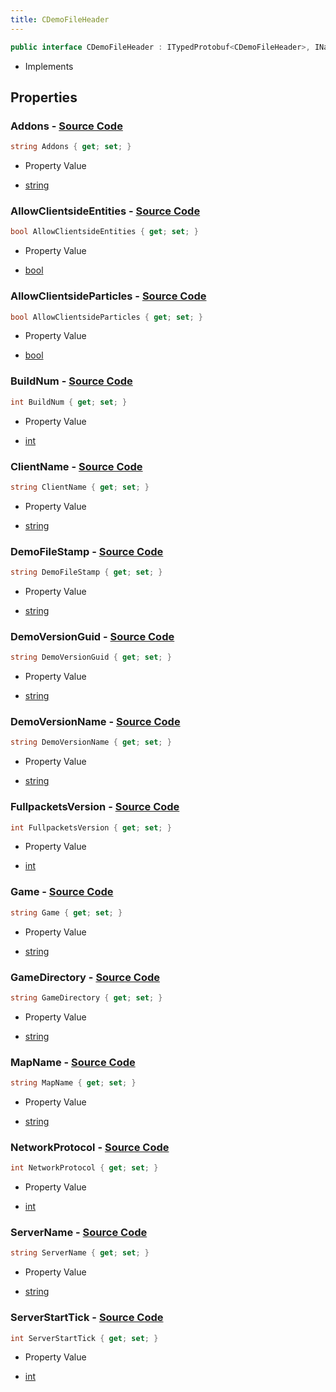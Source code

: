 ```yaml
---
title: CDemoFileHeader
---
```


```csharp
public interface CDemoFileHeader : ITypedProtobuf<CDemoFileHeader>, INativeHandle
```

- Implements

## Properties

### **Addons** - [Source Code](https://github.com/swiftly-solution/swiftlys2/blob/main/managed/src/SwiftlyS2.Generated/Protobufs/Interfaces/CDemoFileHeader.cs#L40)

```csharp
string Addons { get; set; }
```

- Property Value

- [string](https://learn.microsoft.com/dotnet/api/system.string)

### **AllowClientsideEntities** - [Source Code](https://github.com/swiftly-solution/swiftlys2/blob/main/managed/src/SwiftlyS2.Generated/Protobufs/Interfaces/CDemoFileHeader.cs#L34)

```csharp
bool AllowClientsideEntities { get; set; }
```

- Property Value

- [bool](https://learn.microsoft.com/dotnet/api/system.boolean)

### **AllowClientsideParticles** - [Source Code](https://github.com/swiftly-solution/swiftlys2/blob/main/managed/src/SwiftlyS2.Generated/Protobufs/Interfaces/CDemoFileHeader.cs#L37)

```csharp
bool AllowClientsideParticles { get; set; }
```

- Property Value

- [bool](https://learn.microsoft.com/dotnet/api/system.boolean)

### **BuildNum** - [Source Code](https://github.com/swiftly-solution/swiftlys2/blob/main/managed/src/SwiftlyS2.Generated/Protobufs/Interfaces/CDemoFileHeader.cs#L49)

```csharp
int BuildNum { get; set; }
```

- Property Value

- [int](https://learn.microsoft.com/dotnet/api/system.int32)

### **ClientName** - [Source Code](https://github.com/swiftly-solution/swiftlys2/blob/main/managed/src/SwiftlyS2.Generated/Protobufs/Interfaces/CDemoFileHeader.cs#L22)

```csharp
string ClientName { get; set; }
```

- Property Value

- [string](https://learn.microsoft.com/dotnet/api/system.string)

### **DemoFileStamp** - [Source Code](https://github.com/swiftly-solution/swiftlys2/blob/main/managed/src/SwiftlyS2.Generated/Protobufs/Interfaces/CDemoFileHeader.cs#L13)

```csharp
string DemoFileStamp { get; set; }
```

- Property Value

- [string](https://learn.microsoft.com/dotnet/api/system.string)

### **DemoVersionGuid** - [Source Code](https://github.com/swiftly-solution/swiftlys2/blob/main/managed/src/SwiftlyS2.Generated/Protobufs/Interfaces/CDemoFileHeader.cs#L46)

```csharp
string DemoVersionGuid { get; set; }
```

- Property Value

- [string](https://learn.microsoft.com/dotnet/api/system.string)

### **DemoVersionName** - [Source Code](https://github.com/swiftly-solution/swiftlys2/blob/main/managed/src/SwiftlyS2.Generated/Protobufs/Interfaces/CDemoFileHeader.cs#L43)

```csharp
string DemoVersionName { get; set; }
```

- Property Value

- [string](https://learn.microsoft.com/dotnet/api/system.string)

### **FullpacketsVersion** - [Source Code](https://github.com/swiftly-solution/swiftlys2/blob/main/managed/src/SwiftlyS2.Generated/Protobufs/Interfaces/CDemoFileHeader.cs#L31)

```csharp
int FullpacketsVersion { get; set; }
```

- Property Value

- [int](https://learn.microsoft.com/dotnet/api/system.int32)

### **Game** - [Source Code](https://github.com/swiftly-solution/swiftlys2/blob/main/managed/src/SwiftlyS2.Generated/Protobufs/Interfaces/CDemoFileHeader.cs#L52)

```csharp
string Game { get; set; }
```

- Property Value

- [string](https://learn.microsoft.com/dotnet/api/system.string)

### **GameDirectory** - [Source Code](https://github.com/swiftly-solution/swiftlys2/blob/main/managed/src/SwiftlyS2.Generated/Protobufs/Interfaces/CDemoFileHeader.cs#L28)

```csharp
string GameDirectory { get; set; }
```

- Property Value

- [string](https://learn.microsoft.com/dotnet/api/system.string)

### **MapName** - [Source Code](https://github.com/swiftly-solution/swiftlys2/blob/main/managed/src/SwiftlyS2.Generated/Protobufs/Interfaces/CDemoFileHeader.cs#L25)

```csharp
string MapName { get; set; }
```

- Property Value

- [string](https://learn.microsoft.com/dotnet/api/system.string)

### **NetworkProtocol** - [Source Code](https://github.com/swiftly-solution/swiftlys2/blob/main/managed/src/SwiftlyS2.Generated/Protobufs/Interfaces/CDemoFileHeader.cs#L16)

```csharp
int NetworkProtocol { get; set; }
```

- Property Value

- [int](https://learn.microsoft.com/dotnet/api/system.int32)

### **ServerName** - [Source Code](https://github.com/swiftly-solution/swiftlys2/blob/main/managed/src/SwiftlyS2.Generated/Protobufs/Interfaces/CDemoFileHeader.cs#L19)

```csharp
string ServerName { get; set; }
```

- Property Value

- [string](https://learn.microsoft.com/dotnet/api/system.string)

### **ServerStartTick** - [Source Code](https://github.com/swiftly-solution/swiftlys2/blob/main/managed/src/SwiftlyS2.Generated/Protobufs/Interfaces/CDemoFileHeader.cs#L55)

```csharp
int ServerStartTick { get; set; }
```

- Property Value

- [int](https://learn.microsoft.com/dotnet/api/system.int32)

